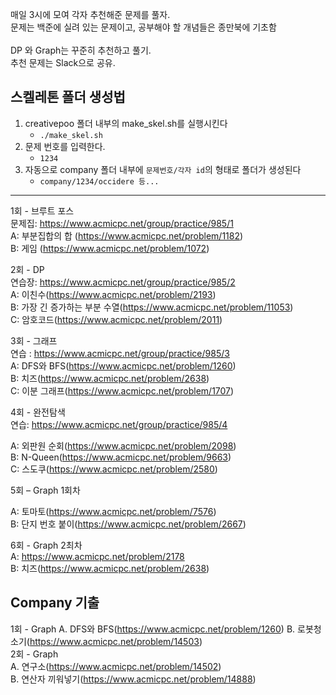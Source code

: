 매일 3시에 모여 각자 추천해준 문제를 풀자.</br>
문제는 백준에 실려 있는 문제이고, 공부해야 할 개념들은 종만북에 기초함
</br>
</br>
DP 와 Graph는 꾸준히 추천하고 풀기.</br>
추천 문제는 Slack으로 공유.</br>

## 스켈레톤 폴더 생성법
1. creativepoo 폴더 내부의 make_skel.sh를 실행시킨다
    * `./make_skel.sh`
2. 문제 번호를 입력한다.
    * `1234`
3. 자동으로 company 폴더 내부에 `문제번호/각자 id`의 형태로 폴더가 생성된다
    * `company/1234/occidere 등...`



<hr>

1회 - 브루트 포스</br>
문제집: https://www.acmicpc.net/group/practice/985/1</br>
A: 부분집합의 합 (https://www.acmicpc.net/problem/1182)</br>
B: 게임 (https://www.acmicpc.net/problem/1072)</br>


2회 - DP</br>
연습장: https://www.acmicpc.net/group/practice/985/2</br>
A: 이친수(https://www.acmicpc.net/problem/2193)</br>
B: 가장 긴 증가하는 부분 수열(https://www.acmicpc.net/problem/11053)</br>
C: 암호코드(https://www.acmicpc.net/problem/2011)</br>


3회 - 그래프</br>
연습 : https://www.acmicpc.net/group/practice/985/3</br>
A: DFS와 BFS(https://www.acmicpc.net/problem/1260)</br>
B: 치즈(https://www.acmicpc.net/problem/2638)</br>
C: 이분 그래프(https://www.acmicpc.net/problem/1707)</br>

4회 - 완전탐색</br>
연습: https://www.acmicpc.net/group/practice/985/4</br>

A: 외판원 순회(https://www.acmicpc.net/problem/2098)</br>
B: N-Queen(https://www.acmicpc.net/problem/9663)</br>
C: 스도쿠(https://www.acmicpc.net/problem/2580)</br>

5회 – Graph 1회차 </br>

A: 토마토(https://www.acmicpc.net/problem/7576)</br>
B: 단지 번호 붙이(https://www.acmicpc.net/problem/2667)</br>

6회 - Graph 2최차 </br>
A: https://www.acmicpc.net/problem/2178</br>
B: 치즈(https://www.acmicpc.net/problem/2638)</br>

## Company 기출
1회 - Graph
    A. DFS와 BFS(https://www.acmicpc.net/problem/1260)
	B. 로봇청소기(https://www.acmicpc.net/problem/14503)
</br>
2회 - Graph </br>
    A. 연구소(https://www.acmicpc.net/problem/14502) </br>
    B. 연산자 끼워넣기(https://www.acmicpc.net/problem/14888) </br>


</hr>

